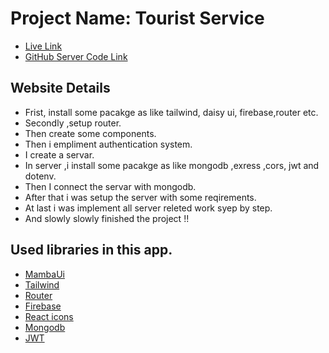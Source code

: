 # Project Name: Tourist Service

- [Live Link](https://service-review-assigment.web.app/)
- [GitHub Server Code Link](https://github.com/Porgramming-Hero-web-course/b6a11-service-review-server-side-ripassorker2)

## Website Details

- Frist, install some pacakge as like tailwind, daisy ui, firebase,router etc.
- Secondly ,setup router.
- Then create some components.
- Then i empliment authentication system.
- I create a servar.
- In server ,i install some pacakge as like mongodb ,exress ,cors, jwt and dotenv.
- Then I connect the servar with mongodb.
- After that i was setup the server with some reqirements.
- At last i was implement all server releted work syep by step.
- And slowly slowly finished the project !!

## Used libraries in this app.

- [MambaUi](https://www.mambaui.com)
- [Tailwind](https://tailwindcomponents.com)
- [Router](https://reactrouter.com/en/main)
- [Firebase](https://console.firebase.google.com/u/0/)
- [React icons](https://react-icons.github.io/react-icons/)
- [Mongodb](https://cloud.mongodb.com/)
- [JWT](https://jwt.io/)
